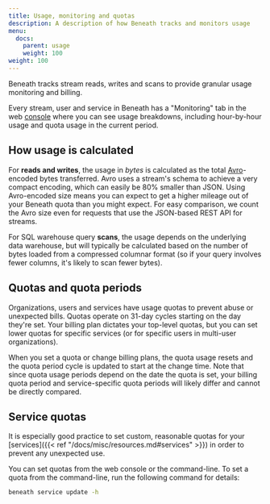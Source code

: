 ```yaml
---
title: Usage, monitoring and quotas
description: A description of how Beneath tracks and monitors usage
menu:
  docs:
    parent: usage
    weight: 100
weight: 100
---
```


Beneath tracks stream reads, writes and scans to provide granular usage monitoring and billing.

Every stream, user and service in Beneath has a "Monitoring" tab in the web [console](https://beneath.dev/?noredirect=1) where you can see usage breakdowns, including hour-by-hour usage and quota usage in the current period.

## How usage is calculated

For **reads and writes**, the usage in _bytes_ is calculated as the total [Avro](https://en.wikipedia.org/wiki/Apache_Avro)-encoded bytes transferred. Avro uses a stream's schema to achieve a very compact encoding, which can easily be 80% smaller than JSON. Using Avro-encoded size means you can expect to get a higher mileage out of your Beneath quota than you might expect. For easy comparison, we count the Avro size even for requests that use the JSON-based REST API for streams.

For SQL warehouse query **scans**, the usage depends on the underlying data warehouse, but will typically be calculated based on the number of bytes loaded from a compressed columnar format (so if your query involves fewer columns, it's likely to scan fewer bytes).

## Quotas and quota periods

Organizations, users and services have usage quotas to prevent abuse or unexpected bills. Quotas operate on 31-day cycles starting on the day they're set. Your billing plan dictates your top-level quotas, but you can set lower quotas for specific services (or for specific users in multi-user organizations).

When you set a quota or change billing plans, the quota usage resets and the quota period cycle is updated to start at the change time. Note that since quota usage periods depend on the date the quota is set, your billing quota period and service-specific quota periods will likely differ and cannot be directly compared.

## Service quotas

It is especially good practice to set custom, reasonable quotas for your [services]({{< ref "/docs/misc/resources.md#services" >}}) in order to prevent any unexpected use.

You can set quotas from the web console or the command-line. To set a quota from the command-line, run the following command for details:

```bash
beneath service update -h
```
